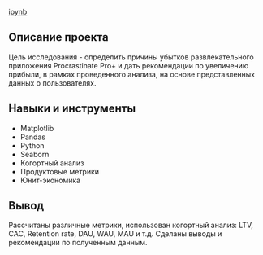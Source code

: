 [ipynb](https://github.com/Natalia-Muslimova/Yandex-Practicum/blob/2ecd21dd4bdac87e10e20cccaaf9753ff1d5911e/%D0%90%D0%BD%D0%B0%D0%BB%D0%B8%D0%B7%20%D1%83%D0%B1%D1%8B%D1%82%D0%BA%D0%BE%D0%B2%20%D0%BF%D1%80%D0%B8%D0%BB%D0%BE%D0%B6%D0%B5%D0%BD%D0%B8%D1%8F%20ProcrastinatePRO%2B/%D0%90%D0%BD%D0%B0%D0%BB%D0%B8%D0%B7%20%D1%83%D0%B1%D1%8B%D1%82%D0%BA%D0%BE%D0%B2%20%D0%BF%D1%80%D0%B8%D0%BB%D0%BE%D0%B6%D0%B5%D0%BD%D0%B8%D1%8F%20ProcrastinatePRO%2B.ipynb)
## Описание проекта
Цель исследования - определить причины убытков развлекательного приложения Procrastinate Pro+ и дать рекомендации по увеличению прибыли, в рамках проведенного анализа, на основе представленных данных о пользователях.

## Навыки и инструменты
- Matplotlib
- Pandas
- Python
- Seaborn
- Когортный анализ
- Продуктовые метрики
- Юнит-экономика

## Вывод
Рассчитаны различные метрики, использован когортный анализ: LTV, CAC, Retention rate, DAU, WAU, MAU и т.д. Сделаны выводы и рекомендации по полученным данным.
